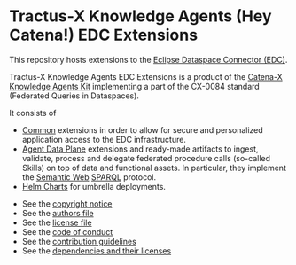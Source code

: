 # Tractus-X Knowledge Agents (Hey Catena!) EDC Extensions

This repository hosts extensions to the [Eclipse Dataspace Connector (EDC)](https://projects.eclipse.org/projects/technology.dataspaceconnector).

Tractus-X Knowledge Agents EDC Extensions is a product of the [Catena-X Knowledge Agents Kit](https://catenax-ng.github.io/product-knowledge) implementing a part of the CX-0084 standard (Federated Queries in Dataspaces).

It consists of

- [Common](common) extensions in order to allow for secure and personalized application access to the EDC infrastructure.
- [Agent Data Plane](agent-plane) extensions and ready-made artifacts to ingest, validate, process and delegate federated procedure calls (so-called Skills) on top of data and functional assets. In particular, they implement the [Semantic Web](https://www.w3.org/standards/semanticweb/) [SPARQL](https://www.w3.org/TR/sparql11-query/) protocol. 
- [Helm Charts](charts) for umbrella deployments. 

* See the [copyright notice](COPYRIGHT.md)
* See the [authors file](AUTHORS.md)
* See the [license file](LICENSE.md)
* See the [code of conduct](CODE_OF_CONDUCT.md)
* See the [contribution guidelines](CONTRIBUTING.md)
* See the [dependencies and their licenses](DEPENDENCIES.md)
